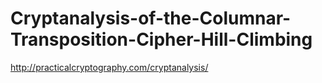 # Cryptanalysis-of-the-Columnar-Transposition-Cipher-Hill-Climbing
http://practicalcryptography.com/cryptanalysis/
